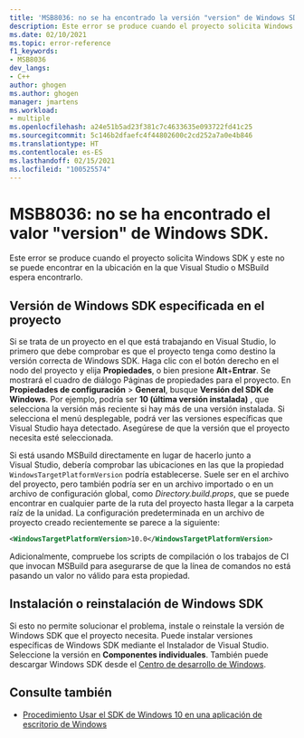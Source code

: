 ```yaml
---
title: 'MSB8036: no se ha encontrado la versión "version" de Windows SDK.'
description: Este error se produce cuando el proyecto solicita Windows SDK y este no se puede encontrar en la ubicación en la que Visual Studio o MSBuild espera encontrarlo.
ms.date: 02/10/2021
ms.topic: error-reference
f1_keywords:
- MSB8036
dev_langs:
- C++
author: ghogen
ms.author: ghogen
manager: jmartens
ms.workload:
- multiple
ms.openlocfilehash: a24e51b5ad23f381c7c4633635e093722fd41c25
ms.sourcegitcommit: 5c146b2dfaefc4f44802600c2cd252a7a0e4b846
ms.translationtype: HT
ms.contentlocale: es-ES
ms.lasthandoff: 02/15/2021
ms.locfileid: "100525574"
---
```

# <a name="msb8036-the-windows-sdk-version-was-not-found"></a>MSB8036: no se ha encontrado el valor "version" de Windows SDK.

Este error se produce cuando el proyecto solicita Windows SDK y este no se puede encontrar en la ubicación en la que Visual Studio o MSBuild espera encontrarlo.

## <a name="windows-sdk-version-specified-in-project"></a>Versión de Windows SDK especificada en el proyecto

Si se trata de un proyecto en el que está trabajando en Visual Studio, lo primero que debe comprobar es que el proyecto tenga como destino la versión correcta de Windows SDK. Haga clic con el botón derecho en el nodo del proyecto y elija **Propiedades**, o bien presione **Alt**+**Entrar**. Se mostrará el cuadro de diálogo Páginas de propiedades para el proyecto. En **Propiedades de configuración** > **General**, busque **Versión del SDK de Windows**. Por ejemplo, podría ser **10 (última versión instalada)** , que selecciona la versión más reciente si hay más de una versión instalada. Si selecciona el menú desplegable, podrá ver las versiones específicas que Visual Studio haya detectado. Asegúrese de que la versión que el proyecto necesita esté seleccionada.

Si está usando MSBuild directamente en lugar de hacerlo junto a Visual Studio, debería comprobar las ubicaciones en las que la propiedad `WindowsTargetPlatformVersion` podría establecerse. Suele ser en el archivo del proyecto, pero también podría ser en un archivo importado o en un archivo de configuración global, como *Directory.build.props*, que se puede encontrar en cualquier parte de la ruta del proyecto hasta llegar a la carpeta raíz de la unidad. La configuración predeterminada en un archivo de proyecto creado recientemente se parece a la siguiente:

```xml
<WindowsTargetPlatformVersion>10.0</WindowsTargetPlatformVersion>
```

Adicionalmente, compruebe los scripts de compilación o los trabajos de CI que invocan MSBuild para asegurarse de que la línea de comandos no está pasando un valor no válido para esta propiedad.

## <a name="install-or-reinstall-the-windows-sdk"></a>Instalación o reinstalación de Windows SDK

Si esto no permite solucionar el problema, instale o reinstale la versión de Windows SDK que el proyecto necesita. Puede instalar versiones específicas de Windows SDK mediante el Instalador de Visual Studio. Seleccione la versión en **Componentes individuales**. También puede descargar Windows SDK desde el [Centro de desarrollo de Windows](https://developer.microsoft.com/windows/downloads/windows-10-sdk/).

## <a name="see-also"></a>Consulte también

- [Procedimiento Usar el SDK de Windows 10 en una aplicación de escritorio de Windows](/cpp/windows/how-to-use-the-windows-10-sdk-in-a-windows-desktop-application)